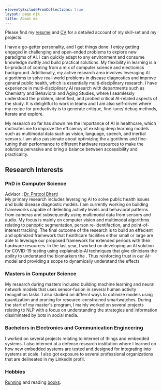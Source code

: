 ```yaml
---
eleventyExcludeFromCollections: true
layout: page.njk
title: About me
---
```


<script src="//code.jquery.com/jquery.js"></script>
<style>
.node {
  stroke: #fff;
  stroke-width: 1.5px;
}
.link {
  stroke: #999;
  stroke-opacity: .6;
}
</style>
<div id='d3div'></div>
<script src="//d3js.org/d3.v3.min.js"></script>
<script>
var width = $("#d3div").width(),
    height = 400;
var color = d3.scale.category20();
var force = d3.layout.force()
    .charge(-62)
    .linkDistance(80)
    .size([width, height]);
var svg = d3.select("#d3div").append("svg")
    .attr("width", width)
    .attr("height", height);
d3.json("/assets/data/jazz.json", function(error, graph) {
  if (error) throw error;
  force
      .nodes(graph.nodes)
      .links(graph.links)
      .start();
  var link = svg.selectAll(".link")
      .data(graph.links)
    .enter().append("line")
      .attr("class", "link")
      .style("stroke-width", function(d) { return Math.sqrt(d.value); });
  var node = svg.selectAll(".node")
      .data(graph.nodes)
    .enter().append("circle")
      .attr("class", "node")
      .attr("r", 5)
      .style("fill", function(d) { return color(d.group); })
      .call(force.drag);
  node.append("title")
      .text(function(d) { return d.name; });
  force.on("tick", function() {
    link.attr("x1", function(d) { return d.source.x; })
        .attr("y1", function(d) { return d.source.y; })
        .attr("x2", function(d) { return d.target.x; })
        .attr("y2", function(d) { return d.target.y; });
    node.attr("cx", function(d) { return d.x; })
        .attr("cy", function(d) { return d.y; });
  });
});
</script>

Please find my [resume](/assets/pdfs/DeveshSeethiResume.pdf?target=_blank) and [CV](/assets/pdfs/DeveshSeethCV.pdf?target=_blank) for a detailed account of my skill-set and my projects.   

I have a go-getter personality, and I get things done. I enjoy getting engaged in challenging and open-ended problems to explore new paradigms of AI. I can quickly adapt to any environment and consume knowledge swiftly and build practical solutions. My flexibility in learning is a bi-product of coming from a mix of computer science and electronics background. Additionally, my active research area involves leveraging AI algorithms to solve real-world problems in disease diagnostics and improve general public health, which is essentially multi-disciplinary research. I have experience in multi-disciplinary AI research with departments such as Chemistry and Behavioral and Aging Studies, where I seamlessly understood the problem,  identified, and probed critical AI-related aspects of the study. It is delightful to work in teams and I am also self-driven where my recipe for productivity is to generate critique, fine-tune/ debug methods, iterate and explore.   

My research so far has shown me the importance of AI in healthcare, which motivates me to improve the efficiency of existing deep learning models such as multimodal data such as vision, language, speech, and inertial sensors. I am also passionate about optimizing the algorithms and fine-tuning their performance to different hardware resources to make the solutions pervasive and bring a balance between accessibility and practicality.  


## Research Interests 

### PhD in Computer Science
Advisor : [Dr. Pratool Bharti](https://pratoolbharti.github.io/NIU/)     
My primary research includes leveraging AI to solve public health issues and build disease diagnostic models. I am currently working on building frameworks capable of detecting activity levels and behavioral patterns from cameras and subsequently using multimodal data from sensors and audio. My focus is mainly on computer vision and multimodal algorithms relating to panoptic segmentation, person re-identifaction, and point-of-interest tracking. The final outcome of the research is to build an effecient and optimized framework that healthcare facilities either small or large are able to leverage our proposed framework for extended periods with their hardware resources. In the last year, I worked on developing an AI solution for COVID-19 testing using explainable-AI techniques that give clinicians the ability to understand the biomarkers the . Thus reinforcing trust in our AI-model and providing a scope to dynamically understand the effects 
  

### Masters in Computer Science   
My research during masters included building machine learning and neural network models that uses sensor-fusion in several human activity recognition tasks. I also studied on differnt ways to optimize models using quantization and pruning for resource-constrained smartwatches. During the start of my master's program, I mainly worked on several projects relating to NLP with a focus on understanding the strategies and information dissiminated by bots in social media. 


### Bachelors in Electronics and Communication Engineering     
I worked on several projects relating to internet of things and embedded systems. I also interned at a defense research institution where I learned on how new embedded systems are tested and designed for integrating into systems at scale. I also got exposure to several professional organizations that are delineated in my Linkedin profil.   


### Hobbies  
[Running](https://www.strava.com/athletes/60983534) and reading [books](https://twitter.com/home).



